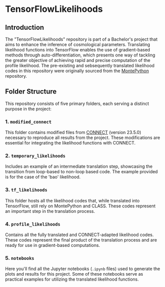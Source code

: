# TensorFlowLikelihoods

## Introduction
The "TensorFlowLikelihoods" repository is part of a Bachelor's project that aims to enhance the inference of cosmological parameters. Translating likelihood functions into TensorFlow enables the use of gradient-based methods through auto-differentiation, which presents one way of tackling the greater objective of achieving rapid and precise computation of the profile likelihood. The pre-existing and sebsequently translated likelihood codes in this repository were originally sourced from the [MontePython](https://github.com/brinckmann/montepython_public/tree/3.6/montepython/likelihoods) repository.

## Folder Structure
This repository consists of five primary folders, each serving a distinct purpose in the project:

### 1. `modified_connect`
This folder contains modified files from [CONNECT](https://github.com/AarhusCosmology/connect_public) (version 23.5.0) necessary to reproduce all results from the project. These modifications are essential for integrating the likelihood functions with CONNECT.

### 2. `temporary_likelihoods`
Includes an example of an intermediate translation step, showcasing the transition from loop-based to non-loop based code. The example provided is for the case of the 'bao' likelihood.

### 3. `tf_likelihoods`
This folder hosts all the likelihood codes that, while translated into TensorFlow, still rely on MontePython and CLASS. These codes represent an important step in the translation process.

### 4. `profile_likelihoods`
Contains all the fully translated and CONNECT-adapted likelihood codes. These codes represent the final product of the translation process and are ready for use in gradient-based computations.

### 5. `notebooks`
Here you'll find all the Jupyter notebooks (`.ipynb` files) used to generate the plots and results for this project. Some of these notebooks serve as practical examples for utilizing the translated likelihood functions.
